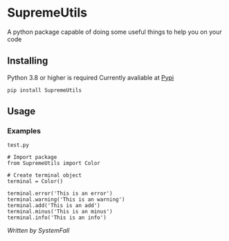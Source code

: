 # SupremeUtils

A python package capable of doing some useful things to help you on your code

## Installing

Python 3.8 or higher is required
Currently avaliable at [Pypi](https://pypi.org/project/SupremeUtils/)

```
pip install SupremeUtils
```

## Usage

### Examples

`test.py`
```
# Import package
from SupremeUtils import Color

# Create terminal object
terminal = Color()

terminal.error('This is an error')
terminal.warning('This is an warning')
terminal.add('This is an add')
terminal.minus('This is an minus')
terminal.info('This is an info')

```
*Written by SystemFall*
